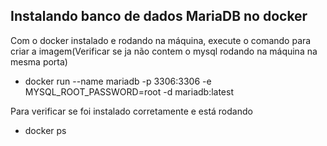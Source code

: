 ## Instalando banco de dados MariaDB no docker 

Com o docker instalado e rodando na máquina, execute o comando para criar a imagem(Verificar se ja não contem o mysql rodando na máquina na mesma porta)
- docker run --name mariadb -p 3306:3306 -e MYSQL_ROOT_PASSWORD=root -d mariadb:latest

Para verificar se foi instalado corretamente e está rodando 
- docker ps